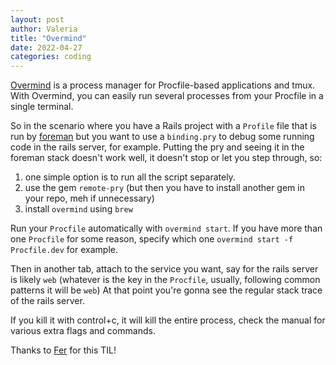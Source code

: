 ```yaml
---
layout: post
author: Valeria
title: "Overmind"
date: 2022-04-27
categories: coding
---
```


[Overmind](https://github.com/DarthSim/overmind) is a process manager for
Procfile-based applications and tmux.
With Overmind, you can easily run several processes from your Procfile in a
single terminal.

So in the scenario where you have a Rails project with a `Profile` file that is
run by [foreman](https://github.com/ddollar/foreman) but you want to use a
`binding.pry` to debug some running code in the rails server, for example.
Putting the pry and seeing it in the foreman stack doesn't work well, it doesn't
stop or let you step through, so:

1. one simple option is to run all the script separately.
2. use the gem `remote-pry` (but then you have to install another gem in your
  repo, meh if unnecessary)
3. install `overmind` using `brew`

Run your `Procfile` automatically with `overmind start`.
If you have more than one `Procfile` for some reason, specify which one
`overmind start -f Procfile.dev` for example.

Then in another tab, attach to the service you want, say for the rails server
is likely `web` (whatever is the key in the `Procfile`, usually, following
common patterns it will be `web`)
At that point you're gonna see the regular stack trace of the rails server.

If you kill it with control+c, it will kill the entire process, check the manual
for various extra flags and commands.

Thanks to [Fer](https://github.com/FerPerales) for this TIL!
